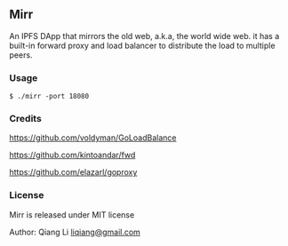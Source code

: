 Mirr
-----

An IPFS DApp that mirrors the old web, a.k.a,  the world wide web.
it has a built-in forward proxy and load balancer to distribute the load to multiple peers.


### Usage

```
$ ./mirr -port 18080
```

### Credits

https://github.com/voldyman/GoLoadBalance

https://github.com/kintoandar/fwd

https://github.com/elazarl/goproxy

<!-- https://github.com/FelisCatus/SwitchyOmega -->
<!-- https://github.com/PuerkitoBio/gocrawl -->
<!-- https://github.com/gocolly/colly -->

### License

Mirr is released under MIT license

Author: Qiang Li <liqiang@gmail.com>

<!--
https://docs.ipfs.io/reference/api/http/

curl "http://localhost:5001/api/v0/swarm/addrs/local?id=<value>"
curl http://127.0.0.1:5001/api/v0/swarm/peers

curl "http://localhost:5001/api/v0/p2p/stream/dial?arg=<Peer>&arg=<Protocol>&arg=<BindAddress>"

-->